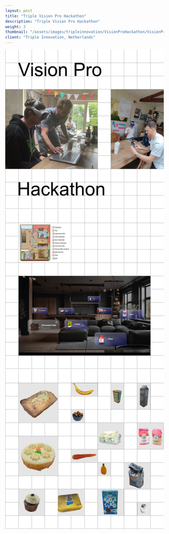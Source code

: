 ```yaml
---
layout: post
title: "Triple Vision Pro Hackathon"
description: "Triple Vision Pro Hackathon"
weight: 3
thumbnail: "/assets/images/tripleinnovation/VisionProHackathon/VisionPro_1.jpg"
client: "Triple Innovation, Netherlands"
---
```


<!-- VisionProHackathon -->
<div class="image-wrapper">
  <img src="/assets/images/tripleinnovation/VisionProHackathon/VisionProHackathon_1_1080.jpg" alt="Vision Pro Hackathon Image 1">
</div>

<div class="image-wrapper">
  <img src="/assets/images/tripleinnovation/VisionProHackathon/VisionProHackathon_2_1080.jpg" alt="Vision Pro Hackathon Image 2">
</div>

<div class="image-wrapper">
  <img src="/assets/images/tripleinnovation/VisionProHackathon/VisionProHackathon_3_1080.jpg" alt="Vision Pro Hackathon Image 3">
</div>